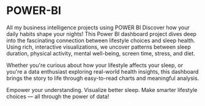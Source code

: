 # POWER-BI
All my business intelligence projects using POWER BI
Discover how your daily habits shape your nights!
This Power BI dashboard project dives deep into the fascinating connection between lifestyle choices and sleep health. Using rich, interactive visualizations, we uncover patterns between sleep duration, physical activity, mental well-being, screen time, stress, and diet.

Whether you're curious about how your lifestyle affects your sleep, or you're a data enthusiast exploring real-world health insights, this dashboard brings the story to life through easy-to-read charts and meaningful analysis.

Empower your understanding. Visualize better sleep. Make smarter lifestyle choices — all through the power of data!
